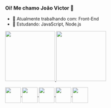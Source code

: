 ### Oi! Me chamo João Victor 👋

- 🔭 Atualmente trabalhando com: Front-End
- 🌱 Estudando: JavaScript, Node.js
<!--
**joaoMatusalen/joaoMatusalen** is a ✨ _special_ ✨ repository because its `README.md` (this file) appears on your GitHub profile.

Here are some ideas to get you started:

- 🔭 I’m currently working on ...
- 🌱 I’m currently learning ...
- 👯 I’m looking to collaborate on ...
- 🤔 I’m looking for help with ...
- 💬 Ask me about ...
- 📫 How to reach me: ...
- 😄 Pronouns: ...
- ⚡ Fun fact: ...
-->

 <a href="https://github.com/rafaballerini">
  <img height="160em" src="https://github-readme-stats.vercel.app/api?username=joaoMatusalen&show_icons=true&theme=react&include_all_commits=true&count_private=true"/>
  <img height="160em" src="https://github-readme-stats.vercel.app/api/top-langs/?username=joaoMatusalen&layout=compact&langs_count=7&theme=react"/>
</div>

<div style="display; inline_block;"><br>
<img align="center" higth="50" width="50" src="https://cdn.jsdelivr.net/gh/devicons/devicon/icons/html5/html5-plain.svg" />
<img align="center" higth="50" width="50" src="https://cdn.jsdelivr.net/gh/devicons/devicon/icons/javascript/javascript-original.svg" />
<img align="center" higth="50" width="50" src="https://cdn.jsdelivr.net/gh/devicons/devicon/icons/css3/css3-plain.svg" />
<img align="center" higth="50" width="50" src="https://cdn.jsdelivr.net/gh/devicons/devicon/icons/javascript/javascript-plain.svg" />
<img align="center" higth="50" width="50" src="https://cdn.jsdelivr.net/gh/devicons/devicon/icons/nodejs/nodejs-plain.svg" />


</div>
